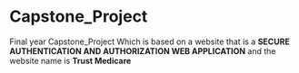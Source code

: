 # Capstone_Project
Final year Capstone_Project Which is based on a website that is a **SECURE AUTHENTICATION AND AUTHORIZATION WEB APPLICATION** and the website name is **Trust Medicare**
